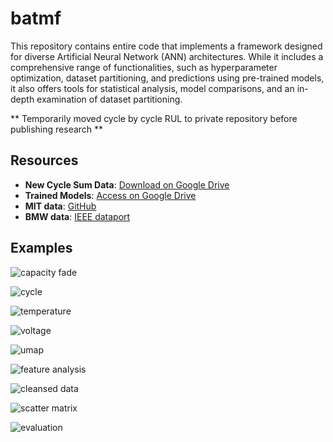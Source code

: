 # batmf
This repository contains entire code that implements a framework designed for diverse Artificial Neural Network (ANN) architectures. While it includes a comprehensive range of functionalities, such as hyperparameter optimization, dataset partitioning, and predictions using pre-trained models, it also offers tools for statistical analysis, model comparisons, and an in-depth examination of dataset partitioning.

** Temporarily moved cycle by cycle RUL to private repository before publishing research **

## Resources

- **New Cycle Sum Data**: [Download on Google Drive](https://drive.google.com/file/d/1ljRUXZ9TXUVUos1OLGd2y4BFgAsHKGuk/view?usp=sharing)
- **Trained Models**: [Access on Google Drive](https://drive.google.com/drive/folders/1dw2_NGWkfXIJObCB2YlATVFuLgBD0tB8?usp=sharing)
- **MIT data**: [GitHub](https://github.com/rdbraatz/data-driven-prediction-of-battery-cycle-life-before-capacity-degradation.git)
- **BMW data**: [IEEE dataport](http://ieee-dataport.org/2874)

## Examples
![capacity fade](https://drive.google.com/uc?export=view&id=1cgT09rMmY_azy4EKnaFraloJvmhMYVy5)

![cycle](https://drive.google.com/uc?export=view&id=1X7pxcTc2OTxUme1o0lPm8pbcWkNMa8Ff)

![temperature](https://drive.google.com/uc?export=view&id=1s5_7_DzBb3r2PC2UNErBfc2edMTMPbrv)

![voltage](https://drive.google.com/uc?export=view&id=1zFxLiq8JCunuqkrorH8TZk6ujbGeQtII)

![umap](https://drive.google.com/uc?export=view&id=1PHQD0Yycn9n1H2WTXUX50GcPxpZA7eqS)

![feature analysis](https://drive.google.com/uc?export=view&id=1_Gwghi3-uCMKjLciry88j6Rbcb1FdNAx)

![cleansed data](https://drive.google.com/uc?export=view&id=16CluhEjaCDQx_UebpoLZnj481nZCaUsO)

![scatter matrix](https://drive.google.com/uc?export=view&id=1OQx1jk1sVsiN7LIKcjfa82Wex68g4aIz)

![evaluation](https://drive.google.com/uc?export=view&id=1CITTS_T02TAB_QaYYHxlnKSMuvhC9rMh)

